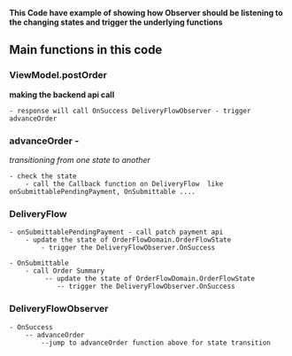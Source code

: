 **This Code have example of showing how Observer should be listening to the changing states and trigger the underlying functions**

Main functions in this code
---
### ViewModel.postOrder 

**making the backend api call**

    - response will call OnSuccess DeliveryFlowObserver - trigger advanceOrder

### advanceOrder -

*transitioning from one state to another*

    - check the state
        - call the Callback function on DeliveryFlow  like onSubmittablePendingPayment, OnSubmittable ....

### DeliveryFlow
>
    - onSubmittablePendingPayment - call patch payment api  
        - update the state of OrderFlowDomain.OrderFlowState
            - trigger the DeliveryFlowObserver.OnSuccess

    - OnSubmittable
        - call Order Summary
             -- update the state of OrderFlowDomain.OrderFlowState
                -- trigger the DeliveryFlowObserver.OnSuccess

### DeliveryFlowObserver
>
    - OnSuccess
        -- advanceOrder
            --jump to advanceOrder function above for state transition
